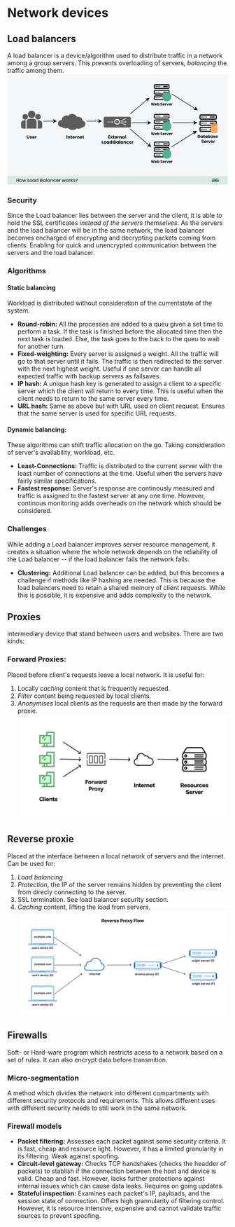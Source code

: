 # Network devices

## Load balancers

A load balancer is a device/algorithm used to distribute traffic in a network among a group servers. This prevents overloading of servers, _balancing_ the traffic among them.
![load-balancer](How-Load-Balancer-works.webp)

### Security

Since the Load balancer lies between the server and the client, it is able to hold the SSL certificates _instead of the servers themselves_. As the servers and the load balancer will be in the same network, the load balancer becomes encharged of encrypting and decrypting packets coming from clients. Enabling for quick and unencrypted communication between the servers and the load balancer.

### Algorithms

#### Static balancing

Workload is distributed without consideration of the currentstate of the system.

- **Round-robin:**
  All the processes are added to a queu given a set time to perform a task. If the task is finished before the allocated time then the next task is loaded. Else, the task goes to the back to the queu to wait for another turn.
- **Fixed-weighting:**
  Every server is assigned a weight. All the traffic will go to that server until it fails. The traffic is then redirected to the server with the next highest weight. Useful if one server can handle all expected traffic with backup servers as failsaves.
- **IP hash:**
  A unique hash key is generated to assign a client to a specific server which the client will return to every time. This is useful when the client needs to return to the same server every time.
- **URL hash:**
  Same as above but with URL used on client request. Ensures that the same server is used for specific URL requests.

#### Dynamic balancing:

These algorithms can shift traffic allocation on the go. Taking consideration of server's availability, workload, etc.

- **Least-Connections:**
  Traffic is distributed to the current server with the least number of connections at the time. Useful when the servers have fairly similar specifications.
- **Fastest response:**
  Server's response are continously measured and traffic is assigned to the fastest server at any one time. However, continous monitoring adds overheads on the network which should be considered.

### Challenges

While adding a Load balancer improves server resource management, it creates a situation where the whole network depends on the reliability of the Load balancer -- if the load balancer fails the network fails.

- **Clustering:**
  Additional Load balancer can be added, but this becomes a challenge if methods like IP hashing are needed. This is because the load balancers need to retain a shared memory of client requests. While this is possible, it is expensive and adds complexity to the network.

## Proxies

intermediary device that stand between users and websites. There are two kinds:

### Forward Proxies:

Placed before client's requests leave a local network. It is useful for:

1. Locally _caching_ content that is frequently requested.
2. _Filter_ content being requested by local clients.
3. _Anonymises_ local clients as the requests are then made by the forward proxie.
   ![Forward-proxy](./Forward_proxy.png)

## Reverse proxie

Placed at the interface between a local network of servers and the internet. Can be used for:

1. _Load balancing_
2. _Protection_, the IP of the server remains hidden by preventing the client from direcly connecting to the server.
3. SSL termination. See load balancer security section.
4. _Caching_ content, lifting the load from servers.
   ![Reverse-proxy](reverse_proxy_flow.png)

## Firewalls

Soft- or Hard-ware program which restricts acess to a network based on a set of rules. It can also encrypt data before transmition.

### Micro-segmentation

A method which divides the network into different compartments with different security protocols and requirements. This allows different uses with different security needs to still work in the same network.

### Firewall models

- **Packet filtering:** Assesses each packet against some security criteria. It is fast, cheap and resource light. However, it has a limited granularity in its filtering. Weak against spoofing.
- **Circuit-level gateway:** Checks TCP handshakes (checks the headder of packets) to stablish if the connection between the host and device is valid. Cheap and fast. However, lacks further protections against internal issues which can cause data leaks. Requires on going updates.
- **Stateful inspection:** Examines each packet's IP, payloads, and the session state of connection. Offers high grannularity of filtering control. However, it is resource intensive, expensive and cannot validate traffic sources to prevent spoofing.
